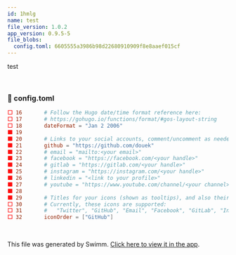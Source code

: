 ```yaml
---
id: 1hmlg
name: test
file_version: 1.0.2
app_version: 0.9.5-5
file_blobs:
  config.toml: 6605555a3986b98d22680910909f8e8aaef015cf
---
```


test

<br/>



<!-- NOTE-swimm-snippet: the lines below link your snippet to Swimm -->
### 📄 config.toml
```toml
⬜ 16       # Follow the Hugo date/time format reference here: 
⬜ 17       # https://gohugo.io/functions/format/#gos-layout-string
⬜ 18       dateFormat = "Jan 2 2006"
🟩 19     
🟩 20       # Links to your social accounts, comment/uncomment as needed. Icons will be displayed for those specified.
🟩 21       github = "https://github.com/douek"
🟩 22       # email = "mailto:<your email>"
🟩 23       # facebook = "https://facebook.com/<your handle>"
🟩 24       # gitlab = "https://gitlab.com/<your handle>"
🟩 25       # instagram = "https://instagram.com/<your handle>"
🟩 26       # linkedin = "<link to your profile>"
🟩 27       # youtube = "https://www.youtube.com/channel/<your channel>"
🟩 28       
🟩 29       # Titles for your icons (shown as tooltips), and also their display order.
⬜ 30       # Currently, these icons are supported: 
⬜ 31       #   "Twitter", "GitHub", "Email", "Facebook", "GitLab", "Instagram", "LinkedIn", "YouTube"
⬜ 32       iconOrder = ["GitHub"]
```

<br/>

This file was generated by Swimm. [Click here to view it in the app](http://localhost:5000/repos/Z2l0aHViJTNBJTNBYmxvZyUzQSUzQWRvdWVr/docs/1hmlg).